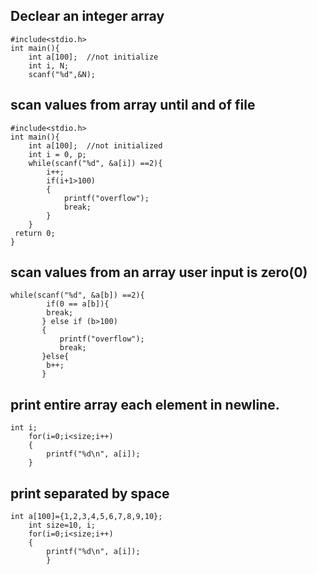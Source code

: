 ## Declear an integer array

```
#include<stdio.h>
int main(){
    int a[100];  //not initialize
    int i, N;
    scanf("%d",&N);
```    


## scan values from array until and of file

```
#include<stdio.h>
int main(){
    int a[100];  //not initialized
    int i = 0, p;
    while(scanf("%d", &a[i]) ==2){
        i++;
        if(i+1>100)
        {
            printf("overflow");
            break;
        }
    }
 return 0;
}
```


## scan values from an array user input is zero(0)

```
while(scanf("%d", &a[b]) ==2){
        if(0 == a[b]){
        break;
       } else if (b>100)
       {
           printf("overflow");
           break;
       }else{
        b++;
       }
```       


##  print entire array each element in newline.

```
int i;
    for(i=0;i<size;i++)
    {
        printf("%d\n", a[i]);
    }
```    


## print separated by space

```
int a[100]={1,2,3,4,5,6,7,8,9,10};
    int size=10, i;
    for(i=0;i<size;i++)
    {
        printf("%d\n", a[i]);
        }
 ```       
